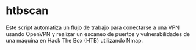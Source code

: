 # htbscan
Este script automatiza un flujo de trabajo para conectarse a una VPN usando OpenVPN y realizar un escaneo de puertos y vulnerabilidades de una máquina en Hack The Box (HTB) utilizando Nmap.

